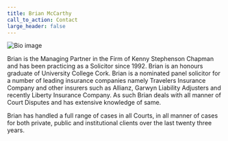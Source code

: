 ```yaml
---
title: Brian McCarthy
call_to_action: Contact
large_header: false
---
```


![Bio image](/uploads/briansm.jpg)

Brian is the Managing Partner in the Firm of Kenny Stephenson Chapman and has been practicing as a Solicitor since 1992. Brian is an honours graduate of University College Cork. Brian is a nominated panel solicitor for a number of leading insurance companies namely Travelers Insurance Company and other insurers such as Allianz, Garwyn Liability Adjusters and recently Liberty Insurance Company. As such Brian deals with all manner of Court Disputes and has extensive knowledge of same.

Brian has handled a full range of cases in all Courts, in all manner of cases for both private, public and institutional clients over the last twenty three years.


